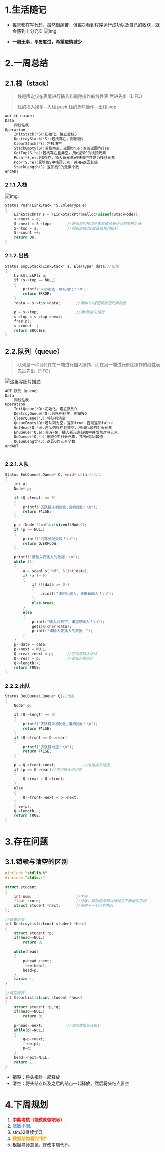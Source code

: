 # 1.生活随记

* 每天都在写代码，虽然很痛苦，但每次看到程序运行成功以及自己的收获，就会感到十分充实
![img](https://dl4.weshineapp.com/gif/20201009/18b1a8dfa26ca4497dbad2a0f3dbef23.gif?f=micro_).

* **一周无事，平安度过，希望疫情减少**.



# 2.一周总结

## 2.1.栈（stack）

> 栈是限定仅在表尾进行插入和删除操作的线性表
> 后进先出（LIFO）
>
> 栈的插入操作--入栈  push
> 栈的删除操作--出栈  pop



```c
ADT 栈（stack）
Data
    同线性表
Operation
    InitStack(*S):初始化，建立空栈S
    DestroyStack(*S):若栈存在，则销毁S
    ClearStack(*S):将栈清空
    StackEmpty(S):若栈为空，返回true：否则返回false
    GetTop(S,*e):若栈存在且非空，用e返回S的栈顶元素
    Push(*S,e):若S存在，插入新元素e到栈S中并成为栈顶元素
    Pop(*S,*e):删除栈S中栈顶元素，并用e返回其值
    StackLength(S):返回栈S的元素个数
endADT
```



### 2.1.1.入栈

![img](https://img-blog.csdnimg.cn/20190701101106567.png).

```c
Status Push(LinkStack *S,EmlemType e)
{
    LinkStackPtr s = (LinkStackPtr)malloc(sizeof(StackNode));
    s->next = e;
    S->next = S->top;		//把当前的栈顶元素赋值给新结点的直接后继
    S->top = s;				//将新的结点s赋值给栈顶指针
    S->count ++;
    return OK;
}
```

### 2.1.2.出栈

```c
Status popLStack(LinkStack* s, ElemType* data)//出栈
{
	LinkStackPtr p;
	if (s->top == NULL)
	{
		printf("未初始化，请初始化！\n");
		return ERROR;
	}
	*data = s->top->data;		//用data返回其栈顶元素的值

	p = s->top;					//用p暂存头指针
	s->top = s->top->next;
	free(p);
	s->count--;
	return SUCCESS;
}
```

## 2.2.队列（queue）

> 队列是一种只允许在一端进行插入操作，而在另一端进行删除操作的线性表
> 先进先出（FIFO）

![这里写图片描述](https://img-blog.csdn.net/2018081520414610?watermark/2/text/aHR0cHM6Ly9ibG9nLmNzZG4ubmV0L3dlaXhpbl80MDk5NTc3OA==/font/5a6L5L2T/fontsize/400/fill/I0JBQkFCMA==/dissolve/70).



```c
ADT 队列（queue）
Data
    同线性表
Operation
    InitQueue(*Q):初始化，建立队列Q
    DestroyQueue(*Q):若队列存在，则销毁Q
    ClearQueue(*Q):将队列清空
    QueueEmpty(Q):若队列为空，返回true：否则返回false
    GetHead(Q,*e):若队列存在且非空，用e返回Q的对头元素
    EnQueue(*Q,e):若Q存在，插入新元素e到Q中并成为对味元素
    DeQueue(*Q,*e):删除Q中对头元素，并用e返回其值
    QueueLength(Q):返回Q的元素个数
endADT
    
```




### 2.2.1.入队

```c
Status EnLQueue(LQueue* Q, void* data)//入队
{
	int a;
	Node* p;

	if (Q->length == 0)
	{
		printf("该队链未初始化,请初始化！\n");
		return FALSE;
	}

	p = (Node *)malloc(sizeof(Node));
	if (p == NULL)
	{
		printf("内存分配失败！\n");
		return OVERFLOW;
	}

	printf("请输入要输入的数据：\n");
	while (1)
	{
		a = scanf_s("%d", &(int)data);
		if (a != 0)
		{
			if (!(data >= 0))
			{
				printf("请别乱输入，请重新输入！\n");
			}
			else break;
		}
		else
		{
			printf("输入非数字，请重新输入！\n");
			gets(&(char)data);
			printf("请输入要插入的数据：");
		}
	}
	p->data = data;
	p->next = NULL;
	Q->rear->next = p;		//在队尾插入结点
	Q->rear = p;			//更新队尾结点
	Q->length++;
	return TRUE;
}

```



### 2.2.2.出队

```c
Status DeLQueue(LQueue* Q)//出队
{
	Node* p;

	if (Q->length == 0)
	{
		printf("该队链未初始化,请初始化！\n");
		return FALSE;
	}
	if (Q->front == Q->rear)
	{
		printf("该队链为空！\n");
		return FALSE;
	}

	p = Q->front->next;				//p指向头结点
	if (p == Q->rear)//当只有头结点时
	{
		Q->rear = Q->front;
	}
	else
	{
		Q->front->next = p->next;
	}
	free(p);
	Q->length--;
	return TRUE;
}
```







# 3.存在问题

## 3.1.销毁与清空的区别

```c
#include "stdlib.h"  
#include "stdio.h"  
  
struct student  
{  
    int num;              		//学号   
    float score;         		//分数，其他信息可以继续在下面增加字段  
    struct student *next;       //指向下一节点的指针  
};  
  
//销毁链表  
int DestroyList(struct student *head)  
{  
    struct student *p;  
    if(head==NULL)  
        return 0;
    
    while(head)  
    {  
        p=head->next;  
        free(head);  
        head=p;  
    }  
    return 1;  
}  
  
//清空链表  
int ClearList(struct student *head)  
{  
    struct student *p,*q;  
    if(head==NULL)  
        return 0;  
    
    p=head->next;  			//清空需保留头指针
    while(p!=NULL)  
    {  
        q=p->next;  
        free(p);  
        p=q;  
    }  
    head->next=NULL;  
    return 1;  
} 
```

* 销毁：将头指针一起释放
* 清空：将头结点以及之后的结点一起释放，然后将头结点置空







# 4.下周规划

1. <font color='red'>**中期考核（能做就做吧😢）**</font>.
2. <font color='cornflowerblue'>**高数小测**</font>.
3. stm32继续学习.
4. <font color='orange'>**数据结构看到“树”**</font>.
5. 根据导师意见，修改本周代码.



